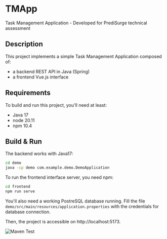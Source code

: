 # TMApp
Task Management Application - Developed for PrediSurge technical assessment

## Description
This project implements a simple Task Management Application composed of:
- a backend REST API in Java (Spring)
- a frontend Vue.js interface

## Requirements
To build and run this project, you'll need at least:
- Java 17
- node 20.11
- npm 10.4

## Build & Run
The backend works with Java17:
```bash
cd demo
java -cp demo com.example.demo.DemoApplication
```

To run the frontend interface server, you need npm:
```bash
cd frontend
npm run serve
```

You'll also need a working PostreSQL database running.
Fill the file `demo/src/main/resources/application.properties` with the credentials for database connection.

Then, the project is accessible on http://localhost:5173.

![Maven Test](https://github.com/{username}/{repository}/actions/workflows/maven-test.yml/badge.svg)
